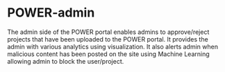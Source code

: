 # POWER-admin
The admin side of the POWER portal enables admins to approve/reject projects that have been uploaded to the POWER portal. It provides the admin with various analytics using visualization. It also alerts admin when malicious content has been posted on the site using Machine Learning allowing admin to block the user/project.
